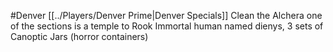 #Denver
[[../Players/Denver Prime|Denver Specials]]
Clean the Alchera
one of the sections is a temple  to Rook
Immortal human named dienys, 
3 sets of Canoptic Jars (horror containers)